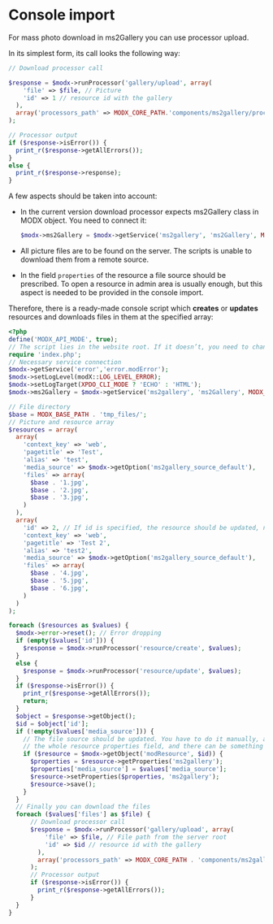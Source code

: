 # Console import

For mass photo download in ms2Gallery you can use processor upload.

In its simplest form, its call looks the following way:

```php
// Download processor call

$response = $modx->runProcessor('gallery/upload', array(
    'file' => $file, // Picture
    'id' => 1 // resource id with the gallery
  ),
  array('processors_path' => MODX_CORE_PATH.'components/ms2gallery/processors/mgr/')
);

// Processor output
if ($response->isError()) {
  print_r($response->getAllErrors());
}
else {
  print_r($response->response);
}
```

A few aspects should be taken into account:

- In the current version download processor expects ms2Gallery class in MODX object.  You need to connect it:

  ```php
  $modx->ms2Gallery = $modx->getService('ms2gallery', 'ms2Gallery', MODX_CORE_PATH . 'components/ms2gallery/model/ms2gallery/');
  ```

- All picture files are to be found on the server. The scripts is unable to download them from a remote source.

- In the field `properties` of the resource a file source should be prescribed. To open a resource in admin area is usually enough, but this aspect is needed to be provided in the console import.

Therefore, there is a ready-made console script which **creates** or **updates** resources and downloads files in them at the specified array:

```php
<?php
define('MODX_API_MODE', true);
// The script lies in the website root. If it doesn’t, you need to change the path to index.php
require 'index.php';
// Necessary service connection
$modx->getService('error','error.modError');
$modx->setLogLevel(modX::LOG_LEVEL_ERROR);
$modx->setLogTarget(XPDO_CLI_MODE ? 'ECHO' : 'HTML');
$modx->ms2Gallery = $modx->getService('ms2gallery', 'ms2Gallery', MODX_CORE_PATH . 'components/ms2gallery/model/ms2gallery/');

// File directory
$base = MODX_BASE_PATH . 'tmp_files/';
// Picture and resource array
$resources = array(
  array(
    'context_key' => 'web',
    'pagetitle' => 'Test',
    'alias' => 'test',
    'media_source' => $modx->getOption('ms2gallery_source_default'),
    'files' => array(
      $base . '1.jpg',
      $base . '2.jpg',
      $base . '3.jpg',
    )
  ),
  array(
    'id' => 2, // If id is specified, the resource should be updated, not created
    'context_key' => 'web',
    'pagetitle' => 'Test 2',
    'alias' => 'test2',
    'media_source' => $modx->getOption('ms2gallery_source_default'),
    'files' => array(
      $base . '4.jpg',
      $base . '5.jpg',
      $base . '6.jpg',
    )
  )
);

foreach ($resources as $values) {
  $modx->error->reset(); // Error dropping
  if (empty($values['id'])) {
    $response = $modx->runProcessor('resource/create', $values);
  }
  else {
    $response = $modx->runProcessor('resource/update', $values);
  }
  if ($response->isError()) {
    print_r($response->getAllErrors());
    return;
  }
  $object = $response->getObject();
  $id = $object['id'];
  if (!empty($values['media_source'])) {
    // The file source should be updated. You have to do it manually, as processor simply will overwrite update.
    // the whole resource properties field, and there can be something useful
    if ($resource = $modx->getObject('modResource', $id)) {
      $properties = $resource->getProperties('ms2gallery');
      $properties['media_source'] = $values['media_source'];
      $resource->setProperties($properties, 'ms2gallery');
      $resource->save();
    }
  }
  // Finally you can download the files
  foreach ($values['files'] as $file) {
      // Download processor call
      $response = $modx->runProcessor('gallery/upload', array(
          'file' => $file, // File path from the server root
          'id' => $id // resource id with the gallery
        ),
        array('processors_path' => MODX_CORE_PATH . 'components/ms2gallery/processors/mgr/')
      );
      // Processor output
      if ($response->isError()) {
        print_r($response->getAllErrors());
      }
  }
}
```
